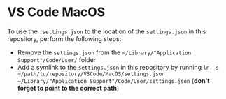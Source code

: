 # VS Code MacOS

To use the `.settings.json` to the location of the `settings.json` in this repository, perform the following steps:

- Remove the `settings.json` from the `~/Library/"Application Support"/Code/User/` folder
- Add a symlink to the `settings.json` in this repository by running `ln -s ~/path/to/repository/VSCode/MacOS/settings.json ~/Library/"Application Support"/Code/User/settings.json` (**don't forget to point to the correct path**)